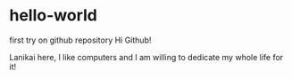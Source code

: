 # hello-world
first try on github repository
Hi Github!

Lanikai here, I like computers and I am willing to dedicate my whole life for it!
